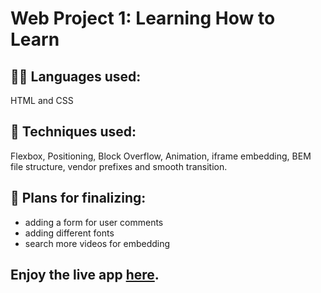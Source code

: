 # Web Project 1: Learning How to Learn

## :woman_technologist: Languages used: 
HTML and CSS

## :open_book: Techniques used: 
Flexbox, Positioning, Block Overflow, Animation, iframe embedding, BEM file structure, vendor prefixes and smooth transition.

## :scroll: Plans for finalizing: 
* adding a form for user comments
* adding different fonts
* search more videos for embedding

## Enjoy the live app [here](https://yuff1006.github.io/Leaning_How_to_Learn/).
